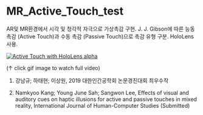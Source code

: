 # MR_Active_Touch_test
AR및 MR환경에서 시각 및 청각적 자극으로 가상촉감 구현.
J. J. Gibson에 따른 능동 촉감 (Active Touch)과 수동 촉감 (Passive Touch)으로 촉감 유형 구분.
HoloLens사용.

[![Active Touch with HoloLens alpha](https://j.gifs.com/wV6vpJ.gif)](https://www.youtube.com/watch?v=Yn-YA5cEOQE)

(↑ click gif image to watch full video)

1. 강남규; 하태현; 이상원, 2019 대한인간공학회 논문경진대회 최우수작

2. Namkyoo Kang; Young June Sah; Sangwon Lee, Effects of visual and auditory cues on haptic illusions 
for active and passive touches in mixed reality, International Journal of Human-Computer Studies (Submitted)
